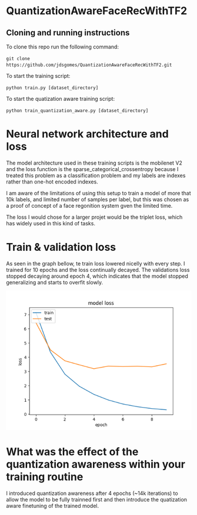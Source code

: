 # QuantizationAwareFaceRecWithTF2

## Cloning and running instructions
To clone this repo run the following command:

`git clone https://github.com/jdsgomes/QuantizationAwareFaceRecWithTF2.git`

To start the training script:

`python train.py [dataset_directory]`

To start the quatization aware training script:

`python train_quantization_aware.py [dataset_directory]`

# Neural network architecture and loss
The model architecture used in these training scripts is the mobilenet V2 and the loss function is the sparse_categorical_crossentropy because I treated this problem as a classification problem and my labels are indexes rather than one-hot encoded indexes.

I am aware of the limitations of using this setup to train a model of more that 10k labels, and limited number of samples per label, but this was chosen as a proof of concept of a face regonition system gven the limited time. 

The loss I would chose for a larger projet would be the triplet loss, which has widely used in this kind of tasks.

# Train & validation loss
As seen in the graph bellow, te train loss lowered nicelly with every step. I trained for 10 epochs and the loss continually decayed.
The validations loss stopped decaying around epoch 4, which indicates that the model stopped generalizing and starts to overfit slowly. 

![Losses plot](train_test_loss.png)

# What was the effect of the quantization awareness within your training routine
I introduced quantization awareness after 4 epochs (~14k iterations) to allow the model to be fully trainned first and then introduce the quatization aware finetuning of the trained model.
